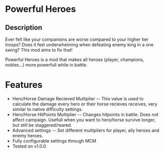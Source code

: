 # Powerful Heroes

## Description
Ever felt like your companions are worse compared to your higher tier troops? Does it
feel underwhelming when defeating enemy king in a one swing? This mod aims to fix that!

Powerful Heroes is a mod that makes all heroes (player, champions, nobles...)
more powerfull while in battle.

# Features
- Hero/Horse Damage Recieved Multiplier -- This value is used to calculate the damage every hero or their horse recieves receives, very similar to native difficulty settings.
- Hero/Horse HitPoints Multiplier -- Changes hitpoints in battle. Does not affect campaign. Usefull when you want to hero/horse survive longer, but still be staggered/reared.
- Advanced settings -- Set different multipliers for player, ally heroes and enemy heroes.
- Fully configurable settings through MCM
- Tested on v1.0.0
